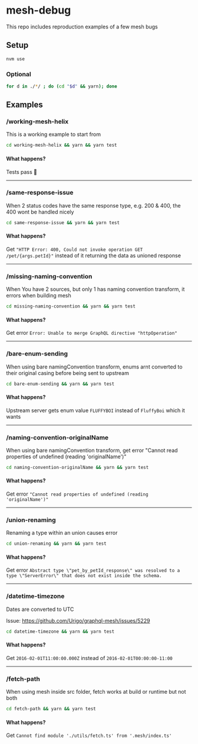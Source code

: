 # mesh-debug

This repo includes reproduction examples of a few mesh bugs

## Setup

```sh
nvm use
```

### Optional

```sh
for d in ./*/ ; do (cd "$d" && yarn); done
```

## Examples

### /working-mesh-helix

This is a working example to start from

```sh
cd working-mesh-helix && yarn && yarn test
```

#### What happens?

Tests pass :tada:

---

### /same-response-issue

When 2 status codes have the same response type, e.g. 200 & 400, the 400 wont be handled nicely

```sh
cd same-response-issue && yarn && yarn test
```

#### What happens?

Get `"HTTP Error: 400, Could not invoke operation GET /pet/{args.petId}"` instead of it returning the data as unioned response

---

### /missing-naming-convention

When You have 2 sources, but only 1 has naming convention transform, it errors when building mesh

```sh
cd missing-naming-convention && yarn && yarn test
```

#### What happens?

Get error `Error: Unable to merge GraphQL directive "httpOperation"`

---

### /bare-enum-sending

When using bare namingConvention transform, enums arnt converted to their original casing before being sent to upstream

```sh
cd bare-enum-sending && yarn && yarn test
```

#### What happens?

Upstream server gets enum value `FLUFFYBOI` instead of `FluffyBoi` which it wants

---

### /naming-convention-originalName

When using bare namingConvention transform, get error "Cannot read properties of undefined (reading 'originalName')"

```sh
cd naming-convention-originalName && yarn && yarn test
```

#### What happens?

Get error `"Cannot read properties of undefined (reading 'originalName')"`

---

### /union-renaming

Renaming a type within an union causes error

```sh
cd union-renaming && yarn && yarn test
```

#### What happens?

Get error `Abstract type \"pet_by_petId_response\" was resolved to a type \"ServerError\" that does not exist inside the schema.`

---

### /datetime-timezone

Dates are converted to UTC

Issue: https://github.com/Urigo/graphql-mesh/issues/5229

```sh
cd datetime-timezone && yarn && yarn test
```

#### What happens?

Get `2016-02-01T11:00:00.000Z` instead of `2016-02-01T00:00:00-11:00`

---

### /fetch-path

When using mesh inside src folder, fetch works at build or runtime but not both

```sh
cd fetch-path && yarn && yarn test
```

#### What happens?

Get `Cannot find module './utils/fetch.ts' from '.mesh/index.ts'`
